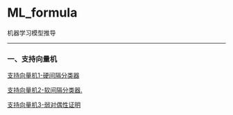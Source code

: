 # ML_formula
机器学习模型推导

---

### 一、支持向量机 

[支持向量机1-硬间隔分类器](https://github.com/luhao2013/ML_formula/blob/master/%E6%94%AF%E6%8C%81%E5%90%91%E9%87%8F%E6%9C%BA/%E6%94%AF%E6%8C%81%E5%90%91%E9%87%8F%E6%9C%BA1-%E7%A1%AC%E9%97%B4%E9%9A%94%E5%88%86%E7%B1%BB%E5%99%A8.pdf)

[支持向量机2-软间隔分类器.](https://github.com/luhao2013/ML_formula/blob/master/%E6%94%AF%E6%8C%81%E5%90%91%E9%87%8F%E6%9C%BA/%E6%94%AF%E6%8C%81%E5%90%91%E9%87%8F%E6%9C%BA2-%E8%BD%AF%E9%97%B4%E9%9A%94%E5%88%86%E7%B1%BB%E5%99%A8.pdf)

[支持向量机3-弱对偶性证明](https://github.com/luhao2013/ML_formula/blob/master/%E6%94%AF%E6%8C%81%E5%90%91%E9%87%8F%E6%9C%BA/%E6%94%AF%E6%8C%81%E5%90%91%E9%87%8F%E6%9C%BA3-%E5%BC%B1%E5%AF%B9%E5%81%B6%E6%80%A7%E8%AF%81%E6%98%8E.pdf)

